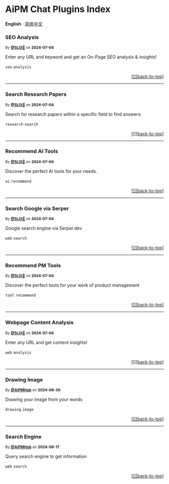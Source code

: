 <h1>AiPM Chat Plugins Index</h1>

**English** · [简体中文](./README.zh-CN.md)<!-- AWESOME PLUGINS -->

### SEO Analysis

<sup>By **[@5LOI🐬](https://www.5loi.com)** on **2024-07-04**</sup>

Enter any URL and keyword and get an On-Page SEO analysis & insights!

`seo` `analysis`

<div align="right">

[![][back-to-top]](#readme-top)

</div>

---

### Search Research Papers

<sup>By **[@5LOI🐬](https://www.5loi.com)** on **2024-07-04**</sup>

Search for research papers within a specific field to find answers.

`research` `search`

<div align="right">

[![][back-to-top]](#readme-top)

</div>

---

### Recommend AI Tools

<sup>By **[@5LOI🐬](https://www.5loi.com)** on **2024-07-04**</sup>

Discover the perfect AI tools for your needs.

`ai` `recommend`

<div align="right">

[![][back-to-top]](#readme-top)

</div>

---

### Search Google via Serper

<sup>By **[@5LOI🐬](https://www.5loi.com)** on **2024-07-04**</sup>

Google search engine via Serper.dev

`web` `search`

<div align="right">

[![][back-to-top]](#readme-top)

</div>

---

### Recommend PM Tools

<sup>By **[@5LOI🐬](https://www.5loi.com)** on **2024-07-04**</sup>

Discover the perfect tools for your work of product management

`tool` `recommend`

<div align="right">

[![][back-to-top]](#readme-top)

</div>

---

### Webpage Content Analysis

<sup>By **[@5LOI🐬](https://www.5loi.com)** on **2024-07-04**</sup>

Enter any URL and get content insights!

`web` `analysis`

<div align="right">

[![][back-to-top]](#readme-top)

</div>

---

### Drawing Image

<sup>By **[@AiPMHub](https://github.com/aipmhub/chat-plugin-drawing)** on **2024-06-30**</sup>

Drawing your image from your words

`drawing` `image`

<div align="right">

[![][back-to-top]](#readme-top)

</div>

---

### Search Engine

<sup>By **[@AiPMHub](https://github.com/aipmhub/chat-plugin-search-engine)** on **2024-06-17**</sup>

Query search engine to get information

`web` `search`

<div align="right">

[![][back-to-top]](#readme-top)

</div>
